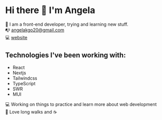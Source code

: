 # Hi there 👋 I'm Angela
🏡 I am a front-end developer, trying and learning new stuff. 
<br>📭 angelakgo20@gmail.com</br>
💻 <a href="https://portfolio-angela-goncalves.vercel.app/">website</a>

## Technologies I've been working with:
- React
- Nextjs
- Tailwindcss
- TypeScript
- SWR
- MUI

💻 Working on things to practice and learn more about web development <br>
💪 Love long walks and ☕
